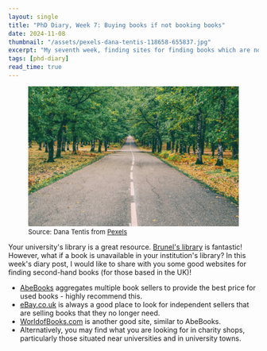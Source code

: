 ```yaml
---
layout: single
title: "PhD Diary, Week 7: Buying books if not booking books"
date: 2024-11-08
thumbnail: "/assets/pexels-dana-tentis-118658-655837.jpg"
excerpt: "My seventh week, finding sites for finding books which are not available at your institution's library."
tags: [phd-diary]
read_time: true
---
```

<script src="https://polyfill.io/v3/polyfill.min.js?features=es6"></script>
<script id="MathJax-script" async src="https://cdn.jsdelivr.net/npm/mathjax@3/es5/tex-mml-chtml.js"></script>
<script type="text/javascript" async
  src="https://cdnjs.cloudflare.com/ajax/libs/mathjax/2.7.7/MathJax.js?config=TeX-MML-AM_CHTML">
</script>
<figure>
  <img src="/assets/pexels-dana-tentis-118658-655837.jpg" alt="Road in the middle of a forest.
" title="Road in the middle of a forest." style="width=100%;">
  <figcaption style="font-size: small;">Source: Dana Tentis from <a href = "https://www.pexels.com/photo/highway-in-the-middle-of-forest-655837/">Pexels</a></figcaption></figure>

Your university's library is a great resource. [Brunel's library](https://www.brunel.ac.uk/life/library) is fantastic! However, what if a book is unavailable in your institution's library? In this week's diary post, I would like to share with you some good websites for finding second-hand books (for those based in the UK)!

- [AbeBooks](https://www.abebooks.co.uk/) aggregates multiple book sellers to provide the best price for used books - highly recommend this.
- [eBay.co.uk](https://www.ebay.co.uk/) is always a good place to look for independent sellers that are selling books that they no longer need.
- [WorldofBooks.com](https://www.worldofbooks.com/en-gb?msclkid=e3c8376813e61dfb5b20505324de2bb9&utm_source=bing&utm_medium=cpc&utm_campaign=Wob%20-%20GBR%20-%20Bing%20-%20Search%20-%20GOR%20-%20EN%20-%20Generic%20-%20Second%20Hand&utm_term=second%20hand%20books&utm_content=Second%20Hand%20Books%20(Exact)) is another good site, similar to AbeBooks.
- Alternatively, you may find what you are looking for in charity shops, particularly those situated near universities and in university towns. 

